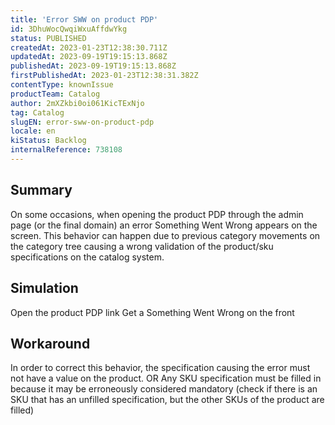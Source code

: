 ```yaml
---
title: 'Error SWW on product PDP'
id: 3DhuWocQwqiWxuAffdwYkg
status: PUBLISHED
createdAt: 2023-01-23T12:38:30.711Z
updatedAt: 2023-09-19T19:15:13.868Z
publishedAt: 2023-09-19T19:15:13.868Z
firstPublishedAt: 2023-01-23T12:38:31.382Z
contentType: knownIssue
productTeam: Catalog
author: 2mXZkbi0oi061KicTExNjo
tag: Catalog
slugEN: error-sww-on-product-pdp
locale: en
kiStatus: Backlog
internalReference: 738108
---
```


## Summary


On some occasions, when opening the product PDP through the admin page (or the final domain) an error Something Went Wrong appears on the screen.
This behavior can happen due to previous category movements on the category tree causing a wrong validation of the product/sku specifications on the catalog system.


##

## Simulation


Open the product PDP link
Get a Something Went Wrong on the front


##

## Workaround


In order to correct this behavior, the specification causing the error must not have a value on the product.
OR
Any SKU specification must be filled in because it may be erroneously considered mandatory
(check if there is an SKU that has an unfilled specification, but the other SKUs of the product are filled)





